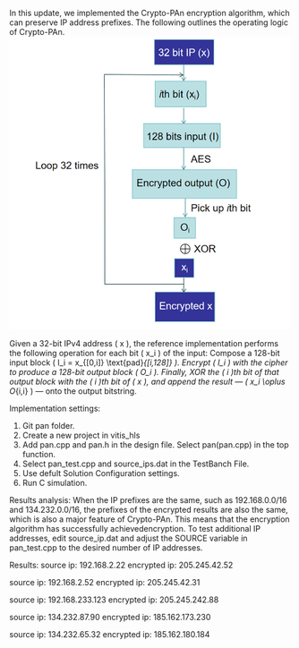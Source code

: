 In this update, we implemented the Crypto-PAn encryption algorithm, which can preserve IP address prefixes. The following outlines the operating logic of Crypto-PAn.
![Cryptopan's operating logic](images/Cryptopan.jpg)

Given a 32-bit IPv4 address \( x \), the reference implementation performs the following operation for each bit \( x_i \) of the input: Compose a 128-bit input block \( I_i = x_{[0,i]} \text{pad}_{[i,128]} \). Encrypt \( I_i \) with the cipher to produce a 128-bit output block \( O_i \). Finally, XOR the \( i \)th bit of that output block with the \( i \)th bit of \( x \), and append the result — \( x_i \oplus O_{i,i} \) — onto the output bitstring.

Implementation settings:
1. Git pan folder.
2. Create a new project in vitis_hls
3. Add pan.cpp and pan.h in the design file. Select pan(pan.cpp) in the top function. 
4. Select pan_test.cpp and source_ips.dat in the TestBanch File.
5. Use defult Solution Configuration settings.
6. Run C simulation.

Results analysis:
When the IP prefixes are the same, such as 192.168.0.0/16 and 134.232.0.0/16, the prefixes of the encrypted results are also the same, which is also a major feature of Crypto-PAn. This means that the encryption algorithm has successfully achievedencryption.
To test additional IP addresses, edit source_ip.dat and adjust the SOURCE variable in pan_test.cpp to the desired number of IP addresses.

Results:
source ip: 192.168.2.22
encrypted ip: 205.245.42.52

source ip: 192.168.2.52
encrypted ip: 205.245.42.31

source ip: 192.168.233.123
encrypted ip: 205.245.242.88

source ip: 134.232.87.90
encrypted ip: 185.162.173.230

source ip: 134.232.65.32
encrypted ip: 185.162.180.184
